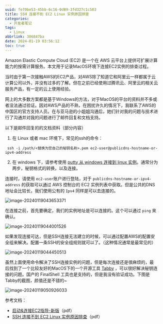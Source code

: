```yaml
---
uuid: fe70be53-45bb-6c16-0d89-3fd327c1c503
title: SSH 连接不到 EC2 Linux 实例原因排查
categories:
  - 开发者笔记
tags:
  - Linux
abbrlink: 306847ba
date: 2024-01-19 03:56:12
toc: true
---
```

<meta name="referrer" content="no-referrer" />

Amazon Elastic Compute Cloud (EC2) 是一个在 AWS 云平台上提供可扩展计算能力的按需计算服务。本文用于记录MacOS环境下连接EC2实例的排查过程。

<!--more-->

当时由于第一次接触AWS的EC2产品，对AWS除了知道它和阿里云一样都属于云计算公司以外，并没有过多的了解。但在之前已经使用过腾讯云、阿里云的相关云服务产品，有一定的云上使用经验。

网上的大多数方案都是基于Windows的方法，对于MacOS的平台的资料并不多或者没法通过验证。因对AWS产品的不熟，在困扰许久的情况下，我联系了AWS的中国区的官方支持人员。在与亚马逊的小姐姐沟通后，她们针对我的问题与技术进行了沟通并对我的问题进行了邮件回复和文档支持。

以下是邮件回复的的文档资料（部分内容）

1. 在 Linux 或者 mac 环境下，常见的ssh的命令：

```shell
 ssh -i /path/<替换为您自己的秘钥名称>.pem ec2-user@publicdns-hostname-or-ipv4-address
```

2. 在 windows 下，请参考使用 [putty 从 windows 连接到 linux 实例](https://docs.aws.amazon.com/zh_cn/AWSEC2/latest/UserGuide/putty.html)。通常分为两步，秘钥格式的转换，以及连接。

连接时，请使用 `ec2-user`账户进行登陆，对于 `publicdns-hostname-or-ipv4-address` 的获取可以通过 AWS 控制台的 EC2 实例列表中获取。但是公共的DNS地址会比较长，我们使用公有的 `Ipv4` 同样是可以去连接的。

![image-20240119043653371](https://qiniu-image.gotojava.cn/blog/image-20240119043653371.png)

在连接之前，首先要确定，我们的实例地址是可以连接的。这个可以通过 `ping` 来确认。

![image-20240119044001526](https://qiniu-image.gotojava.cn/blog/image-20240119044001526.png)

如果发现连接可达，但是SSH连接无法建立的时候，可以通过配置AWS的配置安全组来解决。配置一条SSH的安全组规则就可以了。（这种情况通常是最常见的）

![image-20240119044450513](https://qiniu-image.gotojava.cn/blog/image-20240119044450513.png)

虽然上面使用命令解决了SSH连接实例的问题，但是每次连接还是很麻烦的，最后找到了一个比较友好的MacOS下的一个开源工具 [Tabby](https://tabby.sh/) ，可以很好解决秘钥连接的问题。国产的 FinalShell 工具也是支持的，但是我没有验证成功。下图是 Tabby的截图，颜值还是不错的~

![image-20240119050926033](https://qiniu-image.gotojava.cn/blog/image-20240119050926033.png)

参考文档：

- [启动&amp;连接EC2指导-新版](https://pan.baidu.com/s/1VIGY-7oBVbdyUeBWQUhWUg?pwd=8888)（pdf）
- [SSH 连接不到 EC2 Linux 实例原因排查](https://pan.baidu.com/s/1VIGY-7oBVbdyUeBWQUhWUg?pwd=8888)（pdf）
